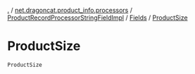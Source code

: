 [.](../../../index.md) / [net.dragoncat.product_info.processors](../../index.md) / [ProductRecordProcessorStringFieldImpl](../index.md) / [Fields](index.md) / [ProductSize](./-product-size.md)

# ProductSize

`ProductSize`
